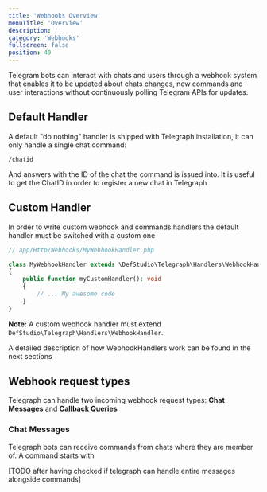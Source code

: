 ```yaml
---
title: 'Webhooks Overview'
menuTitle: 'Overview'
description: ''
category: 'Webhooks'
fullscreen: false 
position: 40
---
```


Telegram bots can interact with chats and users through a webhook system that enables it to be updated about chats changes, new commands and user interactions without continuously polling Telegram APIs for updates.

## Default Handler

A default "do nothing" handler is shipped with Telegraph installation, it can only handle a single chat command:

```
/chatid
```

And answers with the ID of the chat the command is issued into. It is useful to get the ChatID in order to register a new chat in Telegraph


## Custom Handler

In order to write custom webhook and commands handlers the default handler must be switched with a custom one

```php
// app/Http/Webhooks/MyWebhookHandler.php

class MyWebhookHandler extends \DefStudio\Telegraph\Handlers\WebhookHandler
{
    public function myCustomHandler(): void
    {
        // ... My awesome code
    }
}
```

<alert type="alert">**Note:** A custom webhook handler must extend `DefStudio\Telegraph\Handlers\WebhookHandler`.</alert>

A detailed description of how WebhookHandlers work can be found in the next sections

## Webhook request types

Telegraph can handle two incoming webhook request types: **Chat Messages** and **Callback Queries**

### Chat Messages

Telegraph bots can receive commands from chats where they are member of. A command starts with

[TODO after having checked if telegraph can handle entire messages alongside commands]
